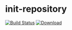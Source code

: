 
init-repository
====
[![Build Status](https://travis-ci.org/hmrc/init-repository.svg?branch=master)](https://travis-ci.org/hmrc/init-repository) [ ![Download](https://api.bintray.com/packages/hmrc/releases/init-repository/images/download.svg) ](https://bintray.com/hmrc/releases/init-repository/_latestVersion)
